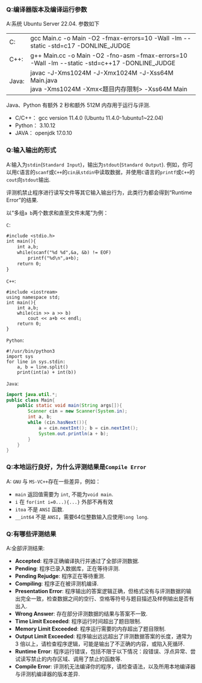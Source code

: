 ### Q:编译器版本及编译运行参数
A:系统 Ubuntu Server 22.04. 参数如下

| | |
|:----|:-------------------------------------------------------------------------------|
|C:|gcc Main.c -o Main -O2 -fmax-errors=10 -Wall -lm --static -std=c17 -DONLINE_JUDGE|
|C++:|g++ Main.cc -o Main -O2 -fno-asm -fmax-errors=10 -Wall -lm --static -std=c++17 -DONLINE_JUDGE|
|Java:|javac -J-Xms1024M -J-Xmx1024M -J-Xss64M Main.java <br/> java -Xms1024M -Xmx<题目内存限制> -Xss64M Main |

Java、Python 有额外 2 秒和额外 512M 内存用于运行与评测.

- C/C++： gcc version 11.4.0 (Ubuntu 11.4.0-1ubuntu1~22.04) 
- Python： 3.10.12
- JAVA： openjdk 17.0.10

### Q:输入输出的形式
A:输入为`stdin`(`Standard Input`)，输出为`stdout`(`Standard Output`). 例如，你可以用`C`语言的`scanf`或`C++`的`cin`从`stdin`中读取数据，并使用`C`语言的`printf`或`C++`的`cout`向`stdout`输出.

评测机禁止程序进行读写文件等其它输入输出行为，此类行为都会得到“Runtime Error”的结果.

以“多组`a b`两个数求和直至文件末尾”为例：

`C`:

```gcc
#include <stdio.h>
int main(){
    int a,b;
    while(scanf("%d %d",&a, &b) != EOF)
        printf("%d\n",a+b);
    return 0;
}
```

`C++`:

```g++
#include <iostream>
using namespace std;
int main(){
    int a,b;
    while(cin >> a >> b)
        cout << a+b << endl;
    return 0;
}
```
`Python`:

```python3
#!/usr/bin/python3
import sys
for line in sys.stdin:
    a, b = line.split()
    print(int(a) + int(b))
```

`Java`:

```java
import java.util.*;
public class Main{
    public static void main(String args[]){
        Scanner cin = new Scanner(System.in);
        int a, b;
        while (cin.hasNext()){
            a = cin.nextInt(); b = cin.nextInt();
            System.out.println(a + b);
        }
    }
}
```

### Q:本地运行良好，为什么评测结果是`Compile Error`
A: `GNU` 与 `MS-VC++`存在一些差异，例如：

- `main` 返回值需要为 `int`, 不能为`void main`.
- `i` 在 `for(int i=0...){...}` 外部不再有效
- `itoa` 不是 `ANSI` 函数.
- `__int64` 不是 `ANSI`，需要64位整数输入应使用`long long`.

### Q:有哪些评测结果
A:全部评测结果:

- <strong class="text-success">Accepted</strong>:               程序正确编译执行并通过了全部评测数据.
- <strong class="text-default">Pending</strong>:                程序已录入数据库，正在等待评测.
- <strong class="text-default">Pending Rejudge</strong>:        程序正在等待重测.
- <strong class="text-default">Compiling</strong>:              程序正在被评测机编译.
- <strong class="text-danger" >Presentation Error</strong>:     程序输出的答案逻辑正确，但格式没有与评测数据的输出完全一致，检查数据之间的空行、空格等符号与题目描述及样例输出是否有出入.
- <strong class="text-danger" >Wrong Answer</strong>:           存在部分评测数据的结果与答案不一致.
- <strong class="text-warning">Time Limit Exceeded</strong>:    程序运行时间超出了题目限制.
- <strong class="text-warning">Memory Limit Exceeded</strong>:  程序运行需要的内存超出了题目限制.
- <strong class="text-warning">Output Limit Exceeded</strong>:  程序输出远远超出了评测数据答案的长度，通常为 3 倍以上，请检查程序逻辑，可能是输出了不正确的内容，或陷入死循环.
- <strong class="text-warning">Runtime Error</strong>:          程序运行错误，包括不限于以下情况：段错误、浮点异常、尝试读写禁止的内存区域、调用了禁止的函数等.
- <strong class="text-info">Compile Error</strong>:             评测机无法编译你的程序，请检查语法，以及所用本地编译器与评测机编译器的版本差异.

